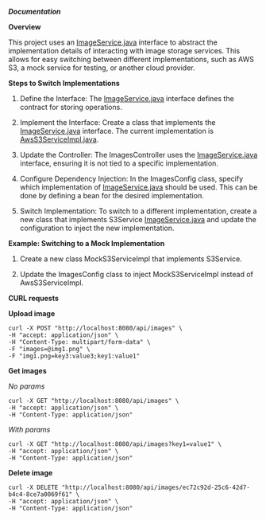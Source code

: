 **_Documentation_**

**Overview**

This project uses an [ImageService.java](src%2Fmain%2Fjava%2Fcom%2Flibreforge%2Fintegration%2Fimages%2Fapi%2Fservice%2FImageService.java) interface to abstract the implementation details of interacting with image storage services. This 
allows for easy switching between different implementations, such as AWS S3, a mock service for testing, or another cloud provider.

**Steps to Switch Implementations**

1. Define the Interface: The [ImageService.java](src%2Fmain%2Fjava%2Fcom%2Flibreforge%2Fintegration%2Fimages%2Fapi%2Fservice%2FImageService.java) interface defines 
the contract for storing operations.

2. Implement the Interface: Create a class that implements the [ImageService.java](src%2Fmain%2Fjava%2Fcom%2Flibreforge%2Fintegration%2Fimages%2Fapi%2Fservice%2FImageService.java) interface. The current implementation is [AwsS3ServiceImpl.java](src%2Fmain%2Fjava%2Fcom%2Flibreforge%2Fintegration%2Fimages%2Fapi%2Fservice%2FAwsS3ServiceImpl.java).

3. Update the Controller: The ImagesController uses the [ImageService.java](src%2Fmain%2Fjava%2Fcom%2Flibreforge%2Fintegration%2Fimages%2Fapi%2Fservice%2FImageService.java) interface, ensuring it is not tied to a specific implementation.

4. Configure Dependency Injection: In the ImagesConfig class, specify which implementation of [ImageService.java](src%2Fmain%2Fjava%2Fcom%2Flibreforge%2Fintegration%2Fimages%2Fapi%2Fservice%2FImageService.java) should be used. This can be done by defining a bean for the desired implementation.

5. Switch Implementation: To switch to a different implementation, create a new class that implements S3Service
[ImageService.java](src%2Fmain%2Fjava%2Fcom%2Flibreforge%2Fintegration%2Fimages%2Fapi%2Fservice%2FImageService.java) and update the configuration to inject the new implementation.

**Example: Switching to a Mock Implementation**

1. Create a new class MockS3ServiceImpl that implements S3Service.

2. Update the ImagesConfig class to inject MockS3ServiceImpl instead of AwsS3ServiceImpl.

**CURL requests**

**Upload image**
```
curl -X POST "http://localhost:8080/api/images" \
-H "accept: application/json" \
-H "Content-Type: multipart/form-data" \
-F "images=@img1.png" \
-F "img1.png=key3:value3;key1:value1"
```
**Get images**

_No params_
```
curl -X GET "http://localhost:8080/api/images" \
-H "accept: application/json" \
-H "Content-Type: application/json"
```
_With params_
```
curl -X GET "http://localhost:8080/api/images?key1=value1" \
-H "accept: application/json" \
-H "Content-Type: application/json"
```

**Delete image**
```
curl -X DELETE "http://localhost:8080/api/images/ec72c92d-25c6-42d7-b4c4-8ce7a0069f61" \
-H "accept: application/json" \
-H "Content-Type: application/json"
```